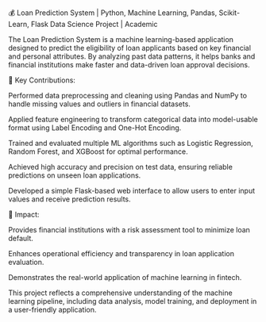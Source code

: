 💰 Loan Prediction System | Python, Machine Learning, Pandas, Scikit-Learn, Flask
Data Science Project | Academic

The Loan Prediction System is a machine learning-based application designed to predict the eligibility of loan applicants based on key financial and personal attributes. By analyzing past data patterns, it helps banks and financial institutions make faster and data-driven loan approval decisions.

🔹 Key Contributions:

Performed data preprocessing and cleaning using Pandas and NumPy to handle missing values and outliers in financial datasets.

Applied feature engineering to transform categorical data into model-usable format using Label Encoding and One-Hot Encoding.

Trained and evaluated multiple ML algorithms such as Logistic Regression, Random Forest, and XGBoost for optimal performance.

Achieved high accuracy and precision on test data, ensuring reliable predictions on unseen loan applications.

Developed a simple Flask-based web interface to allow users to enter input values and receive prediction results.

🔹 Impact:

Provides financial institutions with a risk assessment tool to minimize loan default.

Enhances operational efficiency and transparency in loan application evaluation.

Demonstrates the real-world application of machine learning in fintech.

This project reflects a comprehensive understanding of the machine learning pipeline, including data analysis, model training, and deployment in a user-friendly application.
